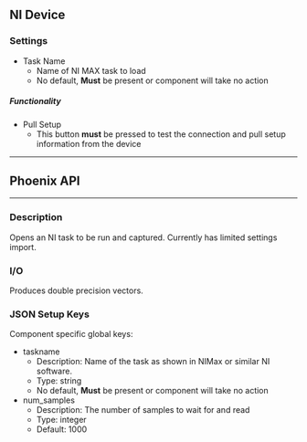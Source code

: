 ## NI Device
### Settings
- Task Name
  - Name of NI MAX task to load
  - No default, **Must** be present or component will take no action

##### Functionality
- Pull Setup
  - This button **must** be pressed to test the connection and pull setup information from the device
___
## Phoenix API
___
### Description

Opens an NI task to be run and captured. Currently has limited settings import.

### I/O

Produces double precision vectors.

### JSON Setup Keys

Component specific global keys:
- taskname
  - Description: Name of the task as shown in NIMax or similar NI software.
  - Type: string
  - No default, **Must** be present or component will take no action
- num_samples
  - Description: The number of samples to wait for and read
  - Type: integer
  - Default: 1000



